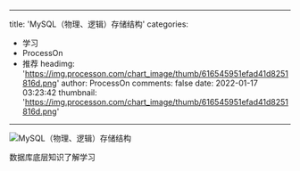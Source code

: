 
---
title: 'MySQL（物理、逻辑）存储结构'
categories: 
 - 学习
 - ProcessOn
 - 推荐
headimg: 'https://img.processon.com/chart_image/thumb/616545951efad41d8251816d.png'
author: ProcessOn
comments: false
date: 2022-01-17 03:23:42
thumbnail: 'https://img.processon.com/chart_image/thumb/616545951efad41d8251816d.png'
---

<div>   
<img class="thumb" alt="MySQL（物理、逻辑）存储结构" src="https://img.processon.com/chart_image/thumb/616545951efad41d8251816d.png" referrerpolicy="no-referrer">
<p>数据库底层知识了解学习</p>  
</div>
            